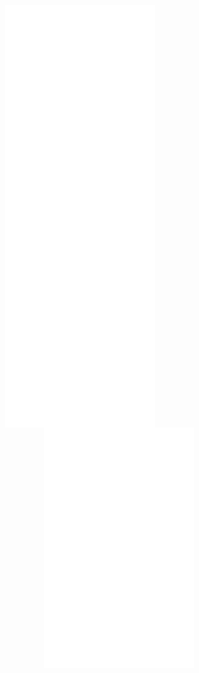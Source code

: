 
<img alt="🦑" align="left" width="400px" src="https://github.com/afrizaloky/afrizaloky/blob/master/github-metrics.svg">
<img alt="🦑" align="left" width="400px" src="https://github.com/afrizaloky/afrizaloky/blob/master/metrics.plugin.languages.svg">
<img alt="🦑" align="left" width="400px" src="https://github.com/afrizaloky/afrizaloky/blob/master/metrics.plugin.isocalendar.svg">
<img alt="🦑" align="left" width="400px" src="https://github.com/afrizaloky/afrizaloky/blob/master/metrics.plugin.habits.svg">
<img alt="🦑" align="left" width="400px" src="https://github.com/afrizaloky/afrizaloky/blob/master/metrics.plugin.stars.svg">
<img alt="🦑" align="right" width="400"  src="https://github.com/afrizaloky/afrizaloky/blob/master/metrics.personal.anilist.svg">
<img alt="🦑" align="right" width="400"  src="https://github.com/afrizaloky/afrizaloky/blob/master/metrics.plugin.wakatime.svg">



